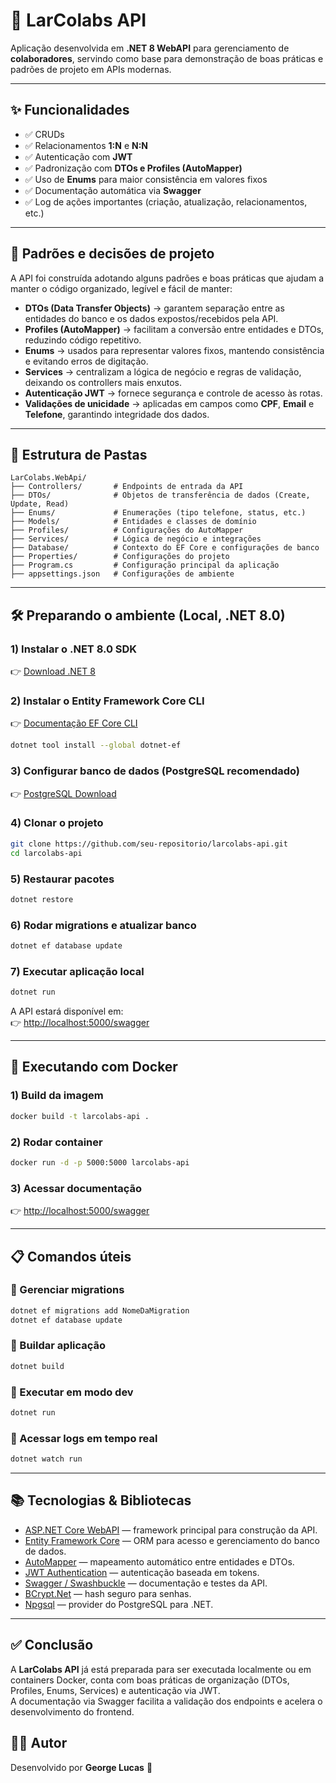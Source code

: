 # 🚀 LarColabs API

Aplicação desenvolvida em **.NET 8 WebAPI** para gerenciamento de **colaboradores**, servindo como base para demonstração de boas práticas e padrões de projeto em APIs modernas.

---

## ✨ Funcionalidades

- ✅ CRUDs
- ✅ Relacionamentos **1:N** e **N:N**
- ✅ Autenticação com **JWT**
- ✅ Padronização com **DTOs e Profiles (AutoMapper)**
- ✅ Uso de **Enums** para maior consistência em valores fixos
- ✅ Documentação automática via **Swagger**
- ✅ Log de ações importantes (criação, atualização, relacionamentos, etc.)

---

## 📐 Padrões e decisões de projeto

A API foi construída adotando alguns padrões e boas práticas que ajudam a manter o código organizado, legível e fácil de manter:

- **DTOs (Data Transfer Objects)** → garantem separação entre as entidades do banco e os dados expostos/recebidos pela API.  
- **Profiles (AutoMapper)** → facilitam a conversão entre entidades e DTOs, reduzindo código repetitivo.  
- **Enums** → usados para representar valores fixos, mantendo consistência e evitando erros de digitação.  
- **Services** → centralizam a lógica de negócio e regras de validação, deixando os controllers mais enxutos.  
- **Autenticação JWT** → fornece segurança e controle de acesso às rotas.  
- **Validações de unicidade** → aplicadas em campos como **CPF**, **Email** e **Telefone**, garantindo integridade dos dados.  

---

## 📂 Estrutura de Pastas

```
LarColabs.WebApi/
├── Controllers/       # Endpoints de entrada da API
├── DTOs/              # Objetos de transferência de dados (Create, Update, Read)
├── Enums/             # Enumerações (tipo telefone, status, etc.)
├── Models/            # Entidades e classes de domínio
├── Profiles/          # Configurações do AutoMapper
├── Services/          # Lógica de negócio e integrações
├── Database/          # Contexto do EF Core e configurações de banco
├── Properties/        # Configurações do projeto
├── Program.cs         # Configuração principal da aplicação
├── appsettings.json   # Configurações de ambiente
```

---

## 🛠 Preparando o ambiente (Local, .NET 8.0)

### 1) Instalar o **.NET 8.0 SDK**
👉 [Download .NET 8](https://dotnet.microsoft.com/download/dotnet/8.0)

### 2) Instalar o **Entity Framework Core CLI**
👉 [Documentação EF Core CLI](https://learn.microsoft.com/ef/core/cli/dotnet)  
```bash
dotnet tool install --global dotnet-ef
```

### 3) Configurar banco de dados (PostgreSQL recomendado)
👉 [PostgreSQL Download](https://www.postgresql.org/download/)

### 4) Clonar o projeto
```bash
git clone https://github.com/seu-repositorio/larcolabs-api.git
cd larcolabs-api
```

### 5) Restaurar pacotes
```bash
dotnet restore
```

### 6) Rodar migrations e atualizar banco
```bash
dotnet ef database update
```

### 7) Executar aplicação local
```bash
dotnet run
```

A API estará disponível em:  
👉 [http://localhost:5000/swagger](http://localhost:5000/swagger)

---

## 🐳 Executando com Docker

### 1) Build da imagem
```bash
docker build -t larcolabs-api .
```

### 2) Rodar container
```bash
docker run -d -p 5000:5000 larcolabs-api
```

### 3) Acessar documentação
👉 [http://localhost:5000/swagger](http://localhost:5000/swagger)

---

## 📋 Comandos úteis

### 🔹 Gerenciar migrations
```bash
dotnet ef migrations add NomeDaMigration
dotnet ef database update
```

### 🔹 Buildar aplicação
```bash
dotnet build
```

### 🔹 Executar em modo dev
```bash
dotnet run
```

### 🔹 Acessar logs em tempo real
```bash
dotnet watch run
```

---

## 📚 Tecnologias & Bibliotecas

- [ASP.NET Core WebAPI](https://learn.microsoft.com/aspnet/core) — framework principal para construção da API.  
- [Entity Framework Core](https://learn.microsoft.com/ef/core/) — ORM para acesso e gerenciamento do banco de dados.  
- [AutoMapper](https://automapper.org/) — mapeamento automático entre entidades e DTOs.  
- [JWT Authentication](https://learn.microsoft.com/aspnet/core/security/authentication/jwt) — autenticação baseada em tokens.  
- [Swagger / Swashbuckle](https://swagger.io/tools/swagger-ui/) — documentação e testes da API.  
- [BCrypt.Net](https://github.com/BcryptNet/bcrypt.net) — hash seguro para senhas.  
- [Npgsql](https://www.npgsql.org/) — provider do PostgreSQL para .NET.  

---

## ✅ Conclusão

A **LarColabs API** já está preparada para ser executada localmente ou em containers Docker, conta com boas práticas de organização (DTOs, Profiles, Enums, Services) e autenticação via JWT.  
A documentação via Swagger facilita a validação dos endpoints e acelera o desenvolvimento do frontend.

## 🧑‍💻 Autor

Desenvolvido por **George Lucas** 🤖  

